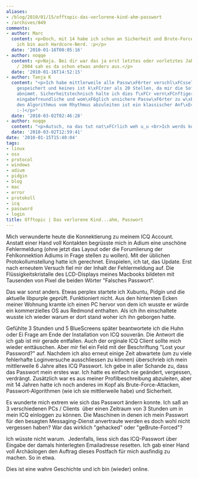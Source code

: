```yaml
---
aliases:
- /blog/2010/01/15/offtopic-das-verlorene-kind-ahm-passwort
- /archives/849
comments:
- author: Marc
  content: <p>Doch, mit 14 habe ich schon an Sicherheit und Brute-Force gedacht. Aber
    ich bin auch Hardcore-Nerd. :p</p>
  date: '2010-01-16T08:05:16'
- author: noqqe
  content: <p>Naja. Bei dir war das ja erst letztes oder vorletztes Jahr :D</p><p>2003
    / 2004 sah es da schon etwas anders aus.</p>
  date: '2010-01-16T14:52:15'
- author: Tanja K
  content: "<p>Ich habe mittlerweile alle Passw\xF6rter verschl\xFCsselt in KeepassX
    gespeichert und keines ist k\xFCrzer als 20 Stellen, da mir die Software die Eingabe
    abnimmt. Sicherheitstechnisch halte ich dies f\xFCr vern\xFCnftiger, als kurze
    eingabefreundliche und wom\xF6glich unsichere Passw\xF6rter zu w\xE4hlen.</p><p>Achja,
    den Algorithmus vom Rhythmus abzuleiten ist ein klassischer Anf\xE4ngerfehler.
    :-)</p>"
  date: '2010-03-02T02:46:28'
- author: noqqe
  content: "<p>Autsch, na das tut nat\xFCrlich weh u_u <br>Ich werds korrigieren :)</p><p>Danke!</p>"
  date: '2010-03-02T12:59:41'
date: '2010-01-15T15:40:04'
tags:
- linux
- osx
- protocol
- windows
- adium
- pidgin
- blog
- mac
- error
- protokoll
- icq
- password
- login
title: Offtopic | Das verlorene Kind...ahm, Passwort
---
```


Mich verwunderte heute die Konnektierung zu meinem ICQ Account. Anstatt einer Hand
voll Kontakten begrüsste mich in Adium eine unschöne Fehlermeldung (ohne jetzt das
Layout oder die Forumlierung der Fehlkonnektion Adiums in Frage stellen zu wollen).
Mit der üblichen Protokollumstellung hatte ich gerechnet. <yoda> Einspielen, ich
tat, das Update</yoda>. Erst nach erneutem Versuch fiel mir der Inhalt der Fehlermeldung
auf. Die Flüssigkeitskristalle des LCD-Displays meines Macbooks bildeten mit Tausenden
von Pixel die beiden Wörter "Falsches Passwort".

Das war sonst anders. Etwas perplex startete ich Xubuntu, Pidgin und die aktuelle
libpurple geprüft. Funktioniert nicht. Aus den hintersten Ecken meiner Wohnung kramte
ich einen PC hervor von dem ich wusste er würde ein kommerzielles OS aus Redmond
enthalten. Als ich ihn einschaltete wusste ich wieder warum er dort stand woher ich
ihn geborgen hatte.

Gefühlte 3 Stunden und 5 BlueScreens später beantwortete ich die Huhn oder Ei Frage
am Ende der Installation von ICQ souverän. Die Antwort die ich gab ist mir gerade
entfallen. Auch der orginale ICQ Client sollte mich wieder enttäuschen. Aber mir
fiel ein Feld mit der Beschriftung "Lost your Password?" auf. Nachdem ich also erneut
einige Zeit abwartete (um zu viele fehlerhafte Loginversuche ausschliessen zu können)
überschrieb ich mein mittlerweile 6 Jahre altes ICQ Passwort. Ich gebe in aller Schande
zu, dass das Passwort mein erstes war. Ich hatte es einfach nie geändert, vergessen,
verdrängt. Zusätzlich war es aus meiner Profilbeschreibung abzuleiten, aber mit 14
Jahren hatte ich noch anderes im Kopf als Brute-Force-Attacken, Passwort-Algorithmen
(wie ich sie mittlerweile habe) und Sicherheit.

Es wunderte mich extrem wie sich das Passwort ändern konnte. Ich saß an 3 verschiedenen
PCs / Clients  über einen Zeitraum von 3 Stunden um in mein ICQ einloggen zu können.
Die Maschinen in denen ich mein Passwort für den besagten Messaging-Dienst anvertraute
werden es doch wohl nicht vergessen haben? War das wirklich "gehacked" oder "geBrute-Forced"?

Ich wüsste nicht warum.  Jedenfalls, liess sich das ICQ-Passwort über Eingabe der
damals hinterlegten Emailadresse resetten. Ich gab einer Hand voll Archäologen den
Auftrag dieses Postfach für mich ausfindig zu machen. So in etwa.

Dies ist eine wahre Geschichte und ich bin (wieder) online.